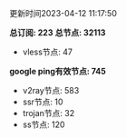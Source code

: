 更新时间2023-04-12 11:17:50

**总订阅: 223**
**总节点: 32113**
- vless节点: 47

**google ping有效节点: 745**
- v2ray节点: 583
- ssr节点: 10
- trojan节点: 32
- ss节点: 120
